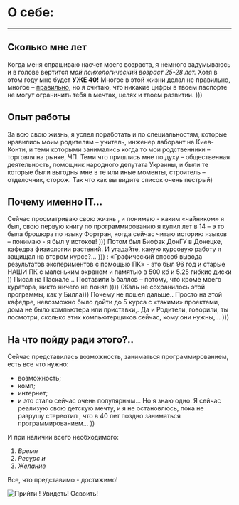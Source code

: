 # О себе:
-------


## Сколько мне лет

Когда меня спрашиваю насчет моего возраста, я немного задумываюсь и в голове вертится *мой психологический возраст 25-28 лет.*
Хотя в этом году мне будет **УЖЕ 40!** Многое в этой жизни делал <del> не правильно,</del> многое – <ins>правильно,</ins> но я считаю, 
что никакие цифры в твоем паспорте не могут ограничить тебя в  мечтах, целях и твоем развитии. )))

## Опыт работы

За всю свою жизнь, я успел поработать и по специальностям, которые нравились моим родителям – учитель, инженер лаборант на Киев-Конти, 
и теми которыми занимались когда то мои родственники – торговля на рынке, ЧП. Теми что пришлись мне по духу – общественная деятельность,
помощник народного депутата Украины,
и были те которые были выгодны мне в те или иные моменты, строитель – отделочник, сторож. Так что как вы видите список очень пестрый)

## Почему именно IT…

Сейчас просматриваю свою жизнь , и понимаю  - каким  «чайником» я был, свою первую книгу по программированию я купил лет в 14 – э то была брошюра по языку Фортран, когда сейчас читаю историю языков – понимаю  - я был у истоков! ))) Потом был Биофак ДонГУ в Донецке, кафедра физиологии растений. И  угадайте, какую курсовую работу я защищал на втором курсе?... ))) :
«Графический способ вывода результатов экспериментов с помощью ПК» - это был 96 год и старые НАШИ ПК с маленьким экраном и памятью в 500 кб и 5.25 гибкие диски )) Писал на Паскале… Поставили 5 баллов – потому, что кроме моего куратора, никто ничего не понял )))) (Жаль не сохранилось этой программы, как  у Билла)))
Почему не пошел дальше.. Просто на этой кафедре, невозможно было дойти до 5 курса с «такими» проектами, дома не было компьютера или приставки,. Да и Родители, говорили, ты посмотри, сколько этих компьютерщиков сейчас, кому они нужны,… )))

## На что пойду ради этого?..

Сейчас представилась возможность, заниматься программированием, есть все что нужно:

* возможность;
* комп;
* интернет;
* и это стало сейчас очень популярным… Но я знаю одно. Я сейчас реализую свою детскую мечту, и я не остановлюсь, пока не разрушу стереотип , что в 40 лет поздно заниматься программированием… ))

И при наличии всего необходимого:

1. *Время*
2. *Ресурс и*
3. *Желание*

Все, что представимо - достижимо!


![Прийти ! Увидеть! Освоить!](http://www.proreklamu.com/media/upload/news/44450/6354.jpg)